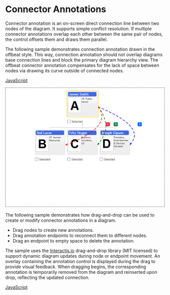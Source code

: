 # Connector Annotations

Connector annotation is an on-screen direct connection line between two nodes of the diagram. It supports simple conflict resolution. If multiple connector annotations overlap each other between the same pair of nodes, the control offsets them and draws them parallel. 

The following sample demonstrates connection annotation drawn in the offbeat style. This way, connection annotation should not overlap diagrams base connection lines and block the primary diagram hierarchy view. The offbeat connector annotation compensates for the lack of space between nodes via drawing its curve outside of connected nodes.

[JavaScript](javascript.controls/CaseConnectorAnnotation.html)

![Screenshot](javascript.controls/__image_snapshots__/CaseConnectorAnnotation-snap.png)

The following sample demonstrates how drag-and-drop can be used to create or modify connector annotations in a diagram.

* Drag nodes to create new annotations.
* Drag annotation endpoints to reconnect them to different nodes.
* Drag an endpoint to empty space to delete the annotation.

The sample uses the [Interactjs.io](https://interactjs.io) drag-and-drop library (MIT licensed) to support dynamic diagram updates during node or endpoint movement. An overlay containing the annotation control is displayed during the drag to provide visual feedback. When dragging begins, the corresponding annotation is temporarily removed from the diagram and reinserted upon drop, reflecting the updated connection.

[JavaScript](javascript.controls/DemoConnectorAnnotationDragNDrop.html)